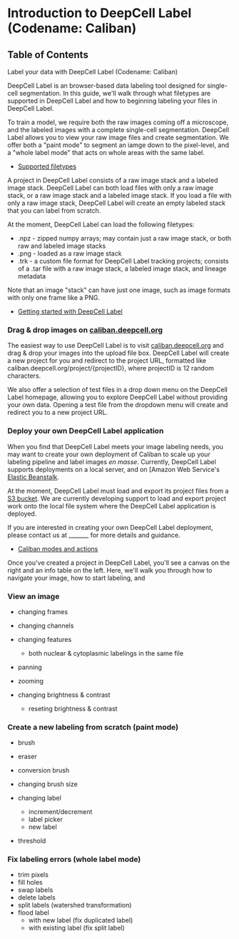 # Introduction to DeepCell Label (Codename: Caliban)

## Table of Contents

Label your data with DeepCell Label (Codename: Caliban)

DeepCell Label is an browser-based data labeling tool designed for single-cell segmentation. In this guide, we'll walk through what filetypes are supported in DeepCell Label and how to beginning labeling your files in DeepCell Label.

To train a model, we require both the raw images coming off a microscope, and the labeled images with a complete single-cell segmentation. DeepCell Label allows you to view your raw image files and create segmentation. We offer both a "paint mode" to segment an iamge down to the pixel-level, and a "whole label mode" that acts on whole areas with the same label.

* [Supported filetypes](./data_annotation)

A project in DeepCell Label consists of a raw image stack and a labeled image stack. DeepCell Label can both load files with only a raw image stack, or a raw image stack and a labeled image stack. If you load a file with only a raw image stack, DeepCell Label will create an empty labeled stack that you can label from scratch.

At the moment, DeepCell Label can load the following filetypes:
* .npz - zipped numpy arrays; may contain just a raw image stack, or both raw and labeled image stacks
* .png - loaded as a raw image stack
* .trk - a custom file format for DeepCell Label tracking projects; consists of a .tar file with a raw image stack, a labeled image stack, and lineage metadata

Note that an image "stack" can have just one image, such as image formats with only one frame like a PNG.

* [Getting started with DeepCell Label](./data_annotation)

### Drag & drop images on [caliban.deepcell.org](caliban.deepcell.org)

The easiest way to use DeepCell Label is to visit [caliban.deepcell.org](caliban.deepcell.org) and drag & drop your images into the upload file box. DeepCell Label will create a new project for you and redirect to the project URL, formatted like caliban.deepcell.org/project/{projectID}, where projectID is 12 random characters.

We also offer a selection of test files in a drop down menu on the DeepCell Label homepage, allowing you to explore DeepCell Label without providing your own data. Opening a test file from the dropdown menu will create and redirect you to a new project URL.

### Deploy your own DeepCell Label application

When you find that DeepCell Label meets your image labeling needs, you may want to create your own deployment of Caliban to scale up your labeling pipeline and label images _en masse_. Currently, DeepCell Label supports deployments on a local server, and on [Amazon Web Service's [Elastic Beanstalk](https://aws.amazon.com/elasticbeanstalk/).

At the moment, DeepCell Label must load and export its project files from a [S3 bucket](https://aws.amazon.com/s3/). We are currently developing support to load and export project work onto the local file system where the DeepCell Label application is deployed.

If you are interested in creating your own DeepCell Label deployment, please contact us at _______ for more details and guidance.


* [Caliban modes and actions](./data_annotation)

Once you've created a project in DeepCell Label, you'll see a canvas on the right and an info table on the left. Here, we'll walk you through how to navigate your image, how to start labeling, and 

### View an image

* changing frames
* changing channels
* changing features
    * both nuclear & cytoplasmic labelings in the same file

* panning
* zooming
* changing brightness & contrast
    * reseting brightness & contrast

### Create a new labeling from scratch (paint mode)


* brush
* eraser
* conversion brush

* changing brush size
* changing label
    * increment/decrement
    * label picker
    * new label

* threshold

### Fix labeling errors (whole label mode)

* trim pixels
* fill holes
* swap labels
* delete labels
* split labels (watershed transformation)
* flood label
    * with new label (fix duplicated label)
    * with existing label (fix split label)